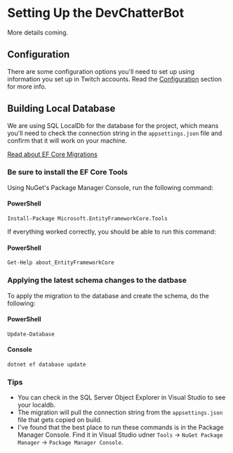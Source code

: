 # Setting Up the DevChatterBot
More details coming.

## Configuration
There are some configuration options you'll need to set up using information you set up in Twitch accounts. Read the [Configuration](Configuration.md) section for more info.

## Building Local Database
We are using SQL LocalDb for the database for the project, which means you'll need to check the connection string in the `appsettings.json` file and confirm that it will work on your machine.

[Read about EF Core Migrations](https://docs.microsoft.com/en-us/ef/core/managing-schemas/migrations/)

### Be sure to install the EF Core Tools
Using NuGet's Package Manager Console, run the following command:

#### PowerShell
```
Install-Package Microsoft.EntityFrameworkCore.Tools
```

If everything worked correctly, you should be able to run this command:

#### PowerShell
```
Get-Help about_EntityFrameworkCore
```

### Applying the latest schema changes to the datbase
To apply the migration to the database and create the schema, do the following:

#### PowerShell
```
Update-Database
```

#### Console
```
dotnet ef database update
```

### Tips

 - You can check in the SQL Server Object Explorer in Visual Studio to see your localdb.
 - The migration will pull the connection string from the `appsettings.json` file that gets copied on build.
 - I've found that the best place to run these commands is in the Package Manager Console. Find it in Visual Studio udner `Tools` -> `NuGet Package Manager` -> `Package Manager Console`.
